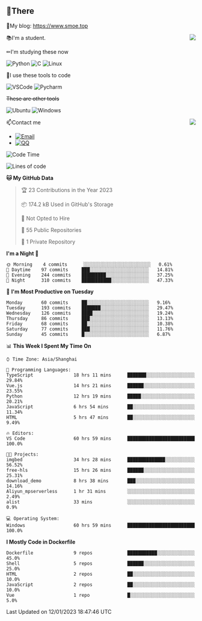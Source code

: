 
## 👏There

📰My blog: https://www.smoe.top

<img align="right" src="https://github-readme-stats.vercel.app/api/top-langs/?username=AkashiCoin"/>


📚I'm a student.

✏I'm studying these now

![Python](https://img.shields.io/badge/-Python-blue?style=flat-square&logo=Python&logoColor=fff)
![C](https://img.shields.io/badge/-C-585858?style=flat-square&logo=C&logoColor=fff)
![Linux](https://img.shields.io/badge/-Linux-black?style=flat-square&logo=Linux&logoColor=fff)

🔨I use these tools to code

![VSCode](https://img.shields.io/badge/-VSCode-blue?style=flat-square&logo=visualstudiocode&logoColor=fff)
![Pycharm](https://img.shields.io/badge/-Pycharm-green?style=flat-square&logo=pycharm&logoColor=fff)

 ~~These are other tools~~

![Ubuntu](https://img.shields.io/badge/-Ubuntu-orange?style=flat-square&logo=Ubuntu&logoColor=fff)
![Windows](https://img.shields.io/badge/-Windows-blue?style=flat-square&logo=Windows&logoColor=fff)

<img align="right" src="https://github-readme-stats.vercel.app/api?username=AkashiCoin" />


📫Contact me

* [![Email](https://img.shields.io/badge/Email-l1040186796@gmail.com-1?style=social&logoColor=fff)](mailto:l1040186796@gmail.com)
* [![QQ](https://img.shields.io/badge/QQ-1040186796-1?style=social&logoColor=fff)](tencent://AddContact/?fromId=45&fromSubId=1&subcmd=all&uin=1040186796&website=www.oicqzone.com)

<!--START_SECTION:waka-->
![Code Time](http://img.shields.io/badge/Code%20Time-459%20hrs%2050%20mins-blue)

![Lines of code](https://img.shields.io/badge/From%20Hello%20World%20I%27ve%20Written-105%20Thousand%20lines%20of%20code-blue)

**🐱 My GitHub Data** 

> 🏆 23 Contributions in the Year 2023
 > 
> 📦 174.2 kB Used in GitHub's Storage 
 > 
> 🚫 Not Opted to Hire
 > 
> 📜 55 Public Repositories 
 > 
> 🔑 1 Private Repository 
 > 
**I'm a Night 🦉** 

```text
🌞 Morning    4 commits      ░░░░░░░░░░░░░░░░░░░░░░░░░   0.61% 
🌆 Daytime    97 commits     ███░░░░░░░░░░░░░░░░░░░░░░   14.81% 
🌃 Evening    244 commits    █████████░░░░░░░░░░░░░░░░   37.25% 
🌙 Night      310 commits    ███████████░░░░░░░░░░░░░░   47.33%

```
📅 **I'm Most Productive on Tuesday** 

```text
Monday       60 commits     ██░░░░░░░░░░░░░░░░░░░░░░░   9.16% 
Tuesday      193 commits    ███████░░░░░░░░░░░░░░░░░░   29.47% 
Wednesday    126 commits    ████░░░░░░░░░░░░░░░░░░░░░   19.24% 
Thursday     86 commits     ███░░░░░░░░░░░░░░░░░░░░░░   13.13% 
Friday       68 commits     ██░░░░░░░░░░░░░░░░░░░░░░░   10.38% 
Saturday     77 commits     ███░░░░░░░░░░░░░░░░░░░░░░   11.76% 
Sunday       45 commits     █░░░░░░░░░░░░░░░░░░░░░░░░   6.87%

```


📊 **This Week I Spent My Time On** 

```text
⌚︎ Time Zone: Asia/Shanghai

💬 Programming Languages: 
TypeScript               18 hrs 11 mins      ███████░░░░░░░░░░░░░░░░░░   29.84% 
Vue.js                   14 hrs 21 mins      ██████░░░░░░░░░░░░░░░░░░░   23.55% 
Python                   12 hrs 19 mins      █████░░░░░░░░░░░░░░░░░░░░   20.21% 
JavaScript               6 hrs 54 mins       ██░░░░░░░░░░░░░░░░░░░░░░░   11.34% 
HTML                     5 hrs 47 mins       ██░░░░░░░░░░░░░░░░░░░░░░░   9.49%

🔥 Editors: 
VS Code                  60 hrs 59 mins      █████████████████████████   100.0%

🐱‍💻 Projects: 
imgbed                   34 hrs 28 mins      ██████████████░░░░░░░░░░░   56.52% 
free-hls                 15 hrs 26 mins      ██████░░░░░░░░░░░░░░░░░░░   25.31% 
download_demo            8 hrs 38 mins       ███░░░░░░░░░░░░░░░░░░░░░░   14.16% 
Aliyun_mpserverless      1 hr 31 mins        ░░░░░░░░░░░░░░░░░░░░░░░░░   2.49% 
alist                    33 mins             ░░░░░░░░░░░░░░░░░░░░░░░░░   0.9%

💻 Operating System: 
Windows                  60 hrs 59 mins      █████████████████████████   100.0%

```

**I Mostly Code in Dockerfile** 

```text
Dockerfile               9 repos             ███████████░░░░░░░░░░░░░░   45.0% 
Shell                    5 repos             ██████░░░░░░░░░░░░░░░░░░░   25.0% 
HTML                     2 repos             ██░░░░░░░░░░░░░░░░░░░░░░░   10.0% 
JavaScript               2 repos             ██░░░░░░░░░░░░░░░░░░░░░░░   10.0% 
Vue                      1 repo              █░░░░░░░░░░░░░░░░░░░░░░░░   5.0%

```



 Last Updated on 12/01/2023 18:47:46 UTC
<!--END_SECTION:waka-->
